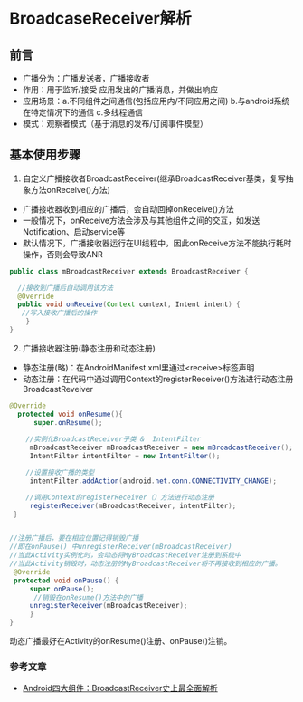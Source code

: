 # BroadcaseReceiver解析

## 前言
* 广播分为：广播发送者，广播接收者
* 作用：用于监听/接受 应用发出的广播消息，并做出响应
* 应用场景：a.不同组件之间通信(包括应用内/不同应用之间) b.与android系统在特定情况下的通信 c.多线程通信
* 模式：观察者模式（基于消息的发布/订阅事件模型）

## 基本使用步骤
1. 自定义广播接收者BroadcastReceiver(继承BroadcastReceiver基类，复写抽象方法onReceive()方法)
* 广播接收器收到相应的广播后，会自动回掉onReceive()方法
* 一般情况下，onReceive方法会涉及与其他组件之间的交互，如发送Notification、启动service等
* 默认情况下，广播接收器运行在UI线程中，因此onReceive方法不能执行耗时操作，否则会导致ANR
```java
public class mBroadcastReceiver extends BroadcastReceiver {

  //接收到广播后自动调用该方法
  @Override
  public void onReceive(Context context, Intent intent) {
   //写入接收广播后的操作
    }
}
```
2. 广播接收器注册(静态注册和动态注册)
* 静态注册(略)：在AndroidManifest.xml里通过&lt;receive&gt;标签声明
* 动态注册：在代码中通过调用Context的registerReceiver()方法进行动态注册BroadcastReveiver
```java
@Override
  protected void onResume(){
      super.onResume();
      
    //实例化BroadcastReceiver子类 &  IntentFilter
     mBroadcastReceiver mBroadcastReceiver = new mBroadcastReceiver();
     IntentFilter intentFilter = new IntentFilter();

    //设置接收广播的类型
     intentFilter.addAction(android.net.conn.CONNECTIVITY_CHANGE);

    //调用Context的registerReceiver（）方法进行动态注册
     registerReceiver(mBroadcastReceiver, intentFilter);
 }


//注册广播后，要在相应位置记得销毁广播
//即在onPause() 中unregisterReceiver(mBroadcastReceiver)
//当此Activity实例化时，会动态将MyBroadcastReceiver注册到系统中
//当此Activity销毁时，动态注册的MyBroadcastReceiver将不再接收到相应的广播。
 @Override
 protected void onPause() {
     super.onPause();
      //销毁在onResume()方法中的广播
     unregisterReceiver(mBroadcastReceiver);
     }
}
```
动态广播最好在Activity的onResume()注册、onPause()注销。

### 参考文章
* [Android四大组件：BroadcastReceiver史上最全面解析](http://www.jianshu.com/p/ca3d87a4cdf3)
